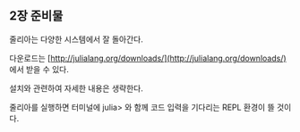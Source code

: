 ## 2장 준비물

줄리아는 다양한 시스템에서 잘 돌아간다.

다운로드는 [http://julialang.org/downloads/](http://julialang.org/downloads/) 에서 받을 수 있다.

설치와 관련하여 자세한 내용은 생략한다.

줄리아를 실행하면 터미널에 julia&gt; 와 함께 코드 입력을 기다리는 REPL 환경이 뜰 것이다.


